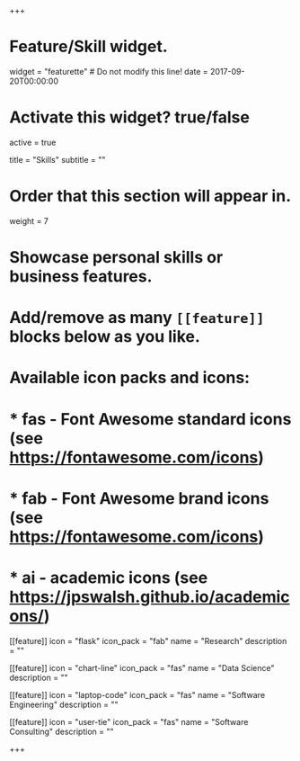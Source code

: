 +++
# Feature/Skill widget.
widget = "featurette"  # Do not modify this line!
date = 2017-09-20T00:00:00

# Activate this widget? true/false
active = true

title = "Skills"
subtitle = ""

# Order that this section will appear in.
weight = 7

# Showcase personal skills or business features.
# 
# Add/remove as many `[[feature]]` blocks below as you like.
# 
# Available icon packs and icons:
# * fas - Font Awesome standard icons (see https://fontawesome.com/icons)
# * fab - Font Awesome brand icons (see https://fontawesome.com/icons)
# * ai - academic icons (see https://jpswalsh.github.io/academicons/)

[[feature]]
  icon = "flask"
  icon_pack = "fab"
  name = "Research"
  description = ""
  
[[feature]]
  icon = "chart-line"
  icon_pack = "fas"
  name = "Data Science"
  description = ""  
  
[[feature]]
  icon = "laptop-code"
  icon_pack = "fas"
  name = "Software Engineering"
  description = ""
  
[[feature]]
  icon = "user-tie"
  icon_pack = "fas"
  name = "Software Consulting"
  description = ""

+++
